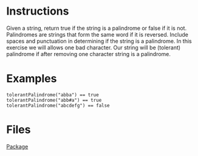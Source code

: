 # Instructions
Given a string, return true if the string is a palindrome or false if it is not.  Palindromes are strings that form the same word if it is
reversed. Include spaces and punctuation in determining if the string is a palindrome. In this exercise we will allows one bad character.
Our string will be (tolerant) palindrome if after removing one character string is a palindrome.


# Examples
```
tolerantPalindrome("abba") == true
tolerantPalindrome("abb#a") == true
tolerantPalindrome("abcdefg") == false

```

# Files
[Package](.)
